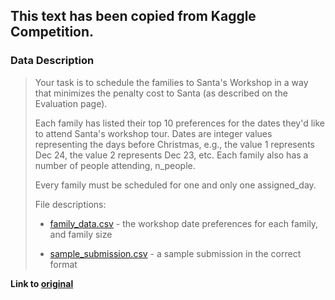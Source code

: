 ## This text has been copied from Kaggle Competition.

### Data Description
>Your task is to schedule the families to Santa's Workshop in a way that minimizes the penalty cost to Santa (as described on the Evaluation page).
>
>Each family has listed their top 10 preferences for the dates they'd like to attend Santa's workshop tour. Dates are integer values representing the days before Christmas, e.g., the value 1 represents Dec 24, the value 2 represents Dec 23, etc. Each family also has a number of people attending, n_people.
>
>Every family must be scheduled for one and only one assigned_day.
>
>File descriptions:
>
>- [family_data.csv](./santa-workshop-tour-2019/family_data.csv)  - the workshop date preferences for each family, and family size
>
>- [sample_submission.csv](./santa-workshop-tour-2019/sample_submission.csv) - a sample submission in the correct format
>
**Link to __[original](https://www.kaggle.com/c/santa-workshop-tour-2019/data)__**
